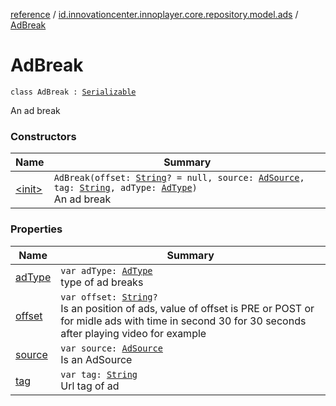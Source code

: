 [reference](../../index.md) / [id.innovationcenter.innoplayer.core.repository.model.ads](../index.md) / [AdBreak](./index.md)

# AdBreak

`class AdBreak : `[`Serializable`](https://developer.android.com/reference/java/io/Serializable.html)

An ad break

### Constructors

| Name | Summary |
|---|---|
| [&lt;init&gt;](-init-.md) | `AdBreak(offset: `[`String`](https://kotlinlang.org/api/latest/jvm/stdlib/kotlin/-string/index.html)`? = null, source: `[`AdSource`](../-ad-source/index.md)`, tag: `[`String`](https://kotlinlang.org/api/latest/jvm/stdlib/kotlin/-string/index.html)`, adType: `[`AdType`](../-ad-type/index.md)`)`<br>An ad break |

### Properties

| Name | Summary |
|---|---|
| [adType](ad-type.md) | `var adType: `[`AdType`](../-ad-type/index.md)<br>type of ad breaks |
| [offset](offset.md) | `var offset: `[`String`](https://kotlinlang.org/api/latest/jvm/stdlib/kotlin/-string/index.html)`?`<br>Is an position of ads, value of offset is PRE or POST or for midle ads with time in second 30 for 30 seconds after playing video for example |
| [source](source.md) | `var source: `[`AdSource`](../-ad-source/index.md)<br>Is an AdSource |
| [tag](tag.md) | `var tag: `[`String`](https://kotlinlang.org/api/latest/jvm/stdlib/kotlin/-string/index.html)<br>Url tag of ad |
